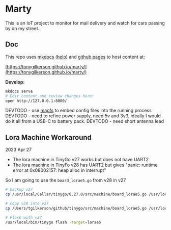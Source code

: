 # Marty

This is an IoT project to monitor for mail delivery and watch for cars passing by on my street.

## Doc

This repo uses [mkdocs](https://www.mkdocs.org/) ([help](https://mkdocs.readthedocs.io/en/0.10/)) and [github pages](https://help.github.com/articles/configuring-a-publishing-source-for-github-pages/) to host content at:

[https://tonygilkerson.github.io/marty/](https://tonygilkerson.github.io/marty/)

**Develop:**

```sh
mkdocs serve
# Edit content and review changes here:
open http://127.0.0.1:8000/
```

DEVTODO - use [mapfs](https://pkg.go.dev/testing/fstest) to embed config files into the running process
DEVTODO - need to refine power supply, need 5v and 3v3, ideally I would do it all from a USB-C to battery pack.
DEVTODO - need short antenna lead


## Lora Machine Workaround

2023 Apr 27

* The lora machine in TinyGo v27 works but does not have UART2
* The lora machine in TinyFo v28 has UART2 but gives "panic: runtime error at 0x08002157: heap alloc in interrupt"

So I am going to use the `board_lorae5.go` from v28 in v27

```sh
# backup v27 
cp /usr/local/Cellar/tinygo/0.27.0/src/machine/board_lorae5.go /usr/local/Cellar/tinygo/0.27.0/src/machine/board_lorae5.go.orig  

# copy v28 into v27
cp /Users/tgilkerson/github/tinygo/src/machine/board_lorae5.go /usr/local/Cellar/tinygo/0.27.0/src/machine/board_lorae5.go

# Flash with v27
/usr/local/bin/tinygo flash -target=lorae5
```